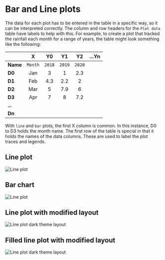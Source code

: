 # Bar and Line plots

The data for each plot has to be entered in the table in a specific way, so it can be interpreted correctly. The column and row headers for the `Plot data` table have labels to help with this. For example, to create a plot that tracked the rainfall each month for a range of years, the table might look something like the following:

|          | X       | Y0     | Y1     | Y2     | ...Yn  |
|----------|:-------:|:------:|:------:|:------:|:------:|
| **Name** | `Month` | `2018` | `2019` | `2020` |        |
| **D0**   | Jan     | 3      | 1      | 2.3    |        |
| **D1**   | Feb     | 4.3    | 2.2    | 2      |        |
| **D2**   | Mar     | 5      | 7.9    | 6      |        |
| **D3**   | Apr     | 7      | 8      | 7.2    |        |
| **...**  |         |        |        |        |        |
| **Dn**   |         |        |        |        |        |

With `line` and `bar` plots, the first X column is common. In this instance, D0 to D3 holds the month name. The first row of the table is special in that it holds the names of the data columns. These are used to label the plot traces and legends.

## Line plot

![Line plot](img/lineplot.png)

## Bar chart

![Line plot](img/barplot.png)

## Line plot with modified layout

![Line plot dark theme layout](img/lineplot_dark.png)

## Filled line plot with modified layout

![Line plot dark theme layout](img/lineplot_fill_dark.png)
